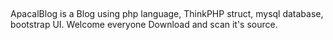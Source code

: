 ﻿##
ApacalBlog is a Blog using php language, ThinkPHP struct, mysql database, bootstrap UI.
Welcome everyone Download and scan it's source.

